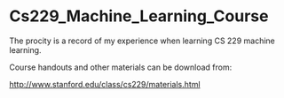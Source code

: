 # Cs229_Machine_Learning_Course
The procity is a record of my experience when learning CS 229 machine learning.

Course handouts and other materials can be download from:

http://www.stanford.edu/class/cs229/materials.html
